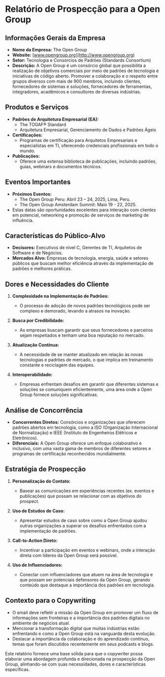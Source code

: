 # Relatório de Prospecção para a Open Group

## Informações Gerais da Empresa
- **Nome da Empresa:** The Open Group
- **Website:** [www.opengroup.org](http://www.opengroup.org)
- **Setor:** Tecnologia e Consórcios de Padrões (Standards Consortium)
- **Descrição:**
  A Open Group é um consórcio global que possibilita a realização de objetivos comerciais por meio de padrões de tecnologia e iniciativas de código aberto. Promover a colaboração e o respeito entre grupos diversos com mais de 900 membros, incluindo clientes, fornecedores de sistemas e soluções, fornecedores de ferramentas, integradores, acadêmicos e consultores de diversas indústrias.

## Produtos e Serviços
- **Padrões de Arquitetura Empresarial (EA):**
  - The TOGAF® Standard
  - Arquitetura Empresarial, Gerenciamento de Dados e Padrões Ágeis
- **Certificações:**
  - Programas de certificação para Arquitetos Empresariais e especialistas em TI, oferecendo credenciais profissionais em todo o mundo.
- **Publicações:**
  - Oferece uma extensa biblioteca de publicações, incluindo padrões, guias, webinars e documentos técnicos.

## Eventos Importantes
- **Próximos Eventos:**
  - The Open Group Peru: Abril 23 – 24, 2025, Lima, Peru.
  - The Open Group Amsterdam Summit: Maio 19 - 22, 2025.
- Estas datas são oportunidades excelentes para interação com clientes em potencial, networking e promoção de serviços de marketing de influência.

## Características do Público-Alvo
- **Decisores:** Executivos de nível C, Gerentes de TI, Arquitetos de Software e de Negócios.
- **Mercados Alvo:** Empresas de tecnologia, energia, saúde e setores públicos que buscam melhor eficiência através da implementação de padrões e melhores práticas.

## Dores e Necessidades do Cliente
1. **Complexidade na Implementação de Padrões:**
   - O processo de adoção de novos padrões tecnológicos pode ser complexo e demorado, levando a atrasos na inovação.
  
2. **Busca por Credibilidade:**
   - As empresas buscam garantir que seus fornecedores e parceiros sejam respeitados e tenham uma boa reputação no mercado.

3. **Atualização Contínua:**
   - A necessidade de se manter atualizado em relação às novas tecnologias e padrões de mercado, o que implica em treinamento constante e reciclagem das equipes.

4. **Interoperabilidade:**
   - Empresas enfrentam desafios em garantir que diferentes sistemas e soluções se comuniquem eficientemente, uma área onde a Open Group fornece soluções significativas.

## Análise de Concorrência
- **Concorrentes Diretos:** Consórcios e organizações que oferecem padrões abertos em tecnologia, como a ISO (Organização Internacional de Normalização) e IEEE (Instituto de Engenheiros Elétricos e Eletrônicos).
- **Diferenciais:** A Open Group oferece um enfoque colaborativo e inclusivo, com uma vasta gama de membros de diferentes setores e programas de certificação reconhecidos mundialmente.

## Estratégia de Prospecção
1. **Personalização do Contato:**
   - Basear as comunicações em experiências recentes (ex. eventos e publicações) que possam se relacionar com as objetivos do prospect.
  
2. **Uso de Estudos de Caso:**
   - Apresentar estudos de caso sobre como a Open Group ajudou outras organizações a superar os desafios enfrentados com a implementação de padrões.

3. **Call-to-Action Direto:**
   - Incentivar a participação em eventos e webinars, onde a interação direta com líderes da Open Group será possível.

4. **Uso de Influenciadores:**
   - Conectar com influenciadores que atuem na área de tecnologia e que possam ser potenciais defensores da Open Group, gerando conteúdo que destaque a importância dos padrões em tecnologia.

## Contexto para o Copywriting
- O email deve refletir a missão da Open Group em promover um fluxo de informações sem fronteiras e a importância dos padrões digitais no ambiente de negócios atual.
- Mencionar a transformação digital que muitas indústrias estão enfrentando e como a Open Group está na vanguarda desta evolução.
- Destacar a importância da colaboração e do aprendizado contínuo, temas que foram discutidos recentemente em seus podcasts e blogs.

Este relatório fornece uma base sólida para que o copywriter possa elaborar uma abordagem profunda e direcionada na prospecção da Open Group, alinhando-se com suas necessidades, dores e características específicas.